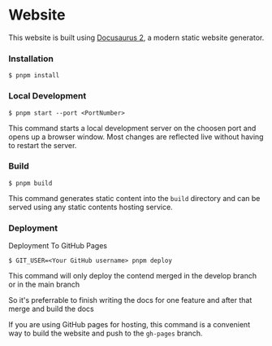 # Website

This website is built using [Docusaurus 2](https://docusaurus.io/), a modern static website generator.

### Installation

```
$ pnpm install
```

### Local Development

```
$ pnpm start --port <PortNumber>
```

This command starts a local development server on the choosen port and opens up a browser window. Most changes are reflected live without having to restart the server.

### Build

```
$ pnpm build
```

This command generates static content into the `build` directory and can be served using any static contents hosting service.

### Deployment

Deployment To GitHub Pages

```
$ GIT_USER=<Your GitHub username> pnpm deploy
```

This command will only deploy the contend merged in the develop branch or in the main branch

So it's preferrable to finish writing the docs for one feature and after that merge and build the docs

If you are using GitHub pages for hosting, this command is a convenient way to build the website and push to the `gh-pages` branch.
